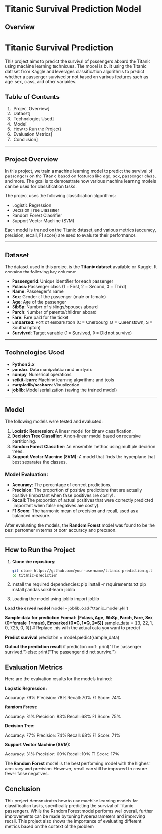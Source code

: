 # Titanic Survival Prediction Model

## Overview
# Titanic Survival Prediction

This project aims to predict the survival of passengers aboard the Titanic using machine learning techniques. The model is built using the Titanic dataset from Kaggle and leverages classification algorithms to predict whether a passenger survived or not based on various features such as age, sex, class, and other variables.

## Table of Contents
1. [Project Overview]
2. [Dataset]
3. [Technologies Used]
4. [Model]
5. [How to Run the Project]
6. [Evaluation Metrics]
7. [Conclusion]

---

## Project Overview

In this project, we train a machine learning model to predict the survival of passengers on the Titanic based on features like age, sex, passenger class, and more. The goal is to demonstrate how various machine learning models can be used for classification tasks.

The project uses the following classification algorithms:
- Logistic Regression
- Decision Tree Classifier
- Random Forest Classifier
- Support Vector Machine (SVM)

Each model is trained on the Titanic dataset, and various metrics (accuracy, precision, recall, F1 score) are used to evaluate their performance.

---

## Dataset

The dataset used in this project is the **Titanic dataset** available on Kaggle. It contains the following key columns:
- **PassengerId**: Unique identifier for each passenger
- **Pclass**: Passenger class (1 = First, 2 = Second, 3 = Third)
- **Name**: Passenger's name
- **Sex**: Gender of the passenger (male or female)
- **Age**: Age of the passenger
- **SibSp**: Number of siblings/spouses aboard
- **Parch**: Number of parents/children aboard
- **Fare**: Fare paid for the ticket
- **Embarked**: Port of embarkation (C = Cherbourg, Q = Queenstown, S = Southampton)
- **Survived**: Target variable (1 = Survived, 0 = Did not survive)

---

## Technologies Used

- **Python 3.x**
- **pandas**: Data manipulation and analysis
- **numpy**: Numerical operations
- **scikit-learn**: Machine learning algorithms and tools
- **matplotlib/seaborn**: Visualization
- **joblib**: Model serialization (saving the trained model)

---

## Model

The following models were tested and evaluated:
1. **Logistic Regression**: A linear model for binary classification.
2. **Decision Tree Classifier**: A non-linear model based on recursive partitioning.
3. **Random Forest Classifier**: An ensemble method using multiple decision trees.
4. **Support Vector Machine (SVM)**: A model that finds the hyperplane that best separates the classes.

### Model Evaluation:
- **Accuracy**: The percentage of correct predictions.
- **Precision**: The proportion of positive predictions that are actually positive (important when false positives are costly).
- **Recall**: The proportion of actual positives that were correctly predicted (important when false negatives are costly).
- **F1 Score**: The harmonic mean of precision and recall, used as a balanced measure.

After evaluating the models, the **Random Forest** model was found to be the best performer in terms of both accuracy and precision.

---

## How to Run the Project

1. **Clone the repository**:
   ```bash
   git clone https://github.com/your-username/titanic-prediction.git
   cd titanic-prediction

2.  Install the required dependencies:
    pip install -r requirements.txt
    pip install pandas scikit-learn joblib

3. Loading the model using joblib
   import joblib

**Load the saved model**
  model = joblib.load('titanic_model.pkl')

**Sample data for prediction**
**Format: [Pclass, Age, SibSp, Parch, Fare, Sex (0=female, 1=male), Embarked (0=C, 1=Q, 2=S)]**
  sample_data = [[3, 22, 1, 0, 7.25, 0, 0]]  # Replace this with the actual data you want to predict

**Predict survival**
  prediction = model.predict(sample_data)

**Output the prediction result**
  if prediction == 1:
      print("The passenger survived.")
  else:
      print("The passenger did not survive.")


## Evaluation Metrics
Here are the evaluation results for the models trained:

**Logistic Regression:**

Accuracy: 79%
Precision: 78%
Recall: 70%
F1 Score: 74%

**Random Forest:**

Accuracy: 81%
Precision: 83%
Recall: 68%
F1 Score: 75%

**Decision Tree:**

Accuracy: 77%
Precision: 74%
Recall: 68%
F1 Score: 71%

**Support Vector Machine (SVM):**

Accuracy: 61%
Precision: 69%
Recall: 10%
F1 Score: 17%

The **Random Forest** model is the best performing model with the highest accuracy and precision. However, recall can still be improved to ensure fewer false negatives.

## Conclusion
This project demonstrates how to use machine learning models for classification tasks, specifically predicting the survival of Titanic passengers. While the Random Forest model performs well overall, further improvements can be made by tuning hyperparameters and improving recall. This project also shows the importance of evaluating different metrics based on the context of the problem.
